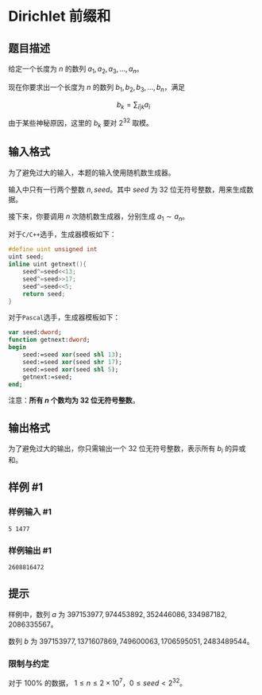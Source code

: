 # Dirichlet 前缀和

## 题目描述

给定一个长度为 $n$ 的数列 $a_1,a_2,a_3,\dots,a_n$。

现在你要求出一个长度为 $n$ 的数列 $b_1,b_2,b_3,\dots,b_n$，满足

$$b_k=\sum_{i|k}a_i$$

由于某些神秘原因，这里的 $b_k$ 要对 $2^{32}$ 取模。

## 输入格式

为了避免过大的输入，本题的输入使用随机数生成器。

输入中只有一行两个整数 $n,seed$。其中 $seed$ 为 $32$ 位无符号整数，用来生成数据。

接下来，你要调用 $n$ 次随机数生成器，分别生成 $a_1\sim a_n$。

对于```C/C++```选手，生成器模板如下：

```cpp
#define uint unsigned int
uint seed;
inline uint getnext(){
	seed^=seed<<13;
	seed^=seed>>17;
	seed^=seed<<5;
	return seed;
}
```

对于```Pascal```选手，生成器模板如下：

```pas
var seed:dword;
function getnext:dword;
begin
	seed:=seed xor(seed shl 13);
	seed:=seed xor(seed shr 17);
	seed:=seed xor(seed shl 5);
	getnext:=seed;
end;
```

注意：**所有 $n$ 个数均为 $32$ 位无符号整数**。

## 输出格式

为了避免过大的输出，你只需输出一个 $32$ 位无符号整数，表示所有 $b_i$ 的异或和。

## 样例 #1

### 样例输入 #1
```
5 1477
```

### 样例输出 #1

```
2608816472
```

## 提示

样例中，数列 $a$ 为 $397153977, 974453892, 352446086, 334987182, 2086335567$。

数列 $b$ 为 $397153977, 1371607869, 749600063, 1706595051, 2483489544$。

### 限制与约定

对于 $100\%$ 的数据， $1\leq n\leq 2\times 10^7$，$0\leq seed< 2^{32}$。
